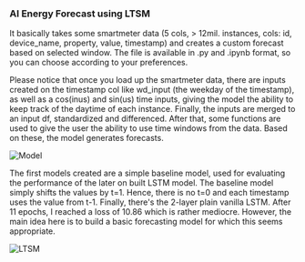 ### AI Energy Forecast using LTSM 

It basically takes some smartmeter data (5 cols, > 12mil. instances, cols: id, device_name, property, value, timestamp) and creates a custom forecast based on selected window. 
The file is available in .py and .ipynb format, so you can choose according to your preferences.

Please notice that once you load up the smartmeter data, there are inputs created on the timestamp col like wd_input (the weekday of the timestamp), as well as a cos(inus) and sin(us)
time inputs, giving the model the ability to keep track of the daytime of each instance. Finally, the inputs are merged to an input df, standardized and differenced.
After that, some functions are used to give the user the ability to use time windows from the data. Based on these, the model generates forecasts.   
   
![Model](https://github.com/infinimesh/ai/blob/main/energy-forcast/model.png?raw=true)
   
The first models created are a simple baseline model, used for evaluating the performance of the later on built LSTM model. The baseline model simply shifts the values by t=1. Hence,
there is no t=0 and each timestamp uses the value from t-1.
Finally, there's the 2-layer plain vanilla LSTM. After 11 epochs, I reached a loss of 10.86 which is rather mediocre. However, the main idea here is to build a basic forecasting model
for which this seems appropriate.   
   
      
![LTSM](https://github.com/infinimesh/ai/blob/main/energy-forcast/LTSM.png?raw=true)